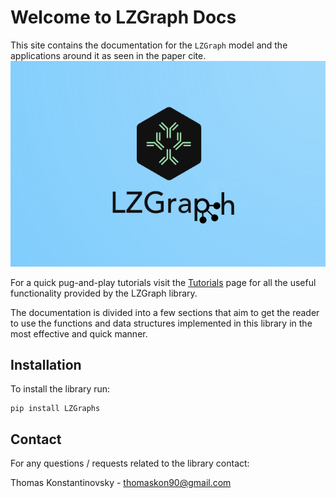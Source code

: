 # Welcome to LZGraph Docs

This site contains the documentation for the
`LZGraph` model and the applications around it as seen in the paper cite.
![alt text](/images/lzglogo2.png)

For a quick pug-and-play tutorials visit the [Tutorials](tutorials.md) page for
all the useful functionality provided by the LZGraph library.

The documentation is divided into a few sections that aim to get the reader
to use the functions and data structures implemented in this library in the most
effective and quick manner.

## Installation
 To install the library run:
  <pre><code>pip install LZGraphs</code></pre>
## Contact
 For any questions / requests related to the library contact:

 Thomas Konstantinovsky - thomaskon90@gmail.com

